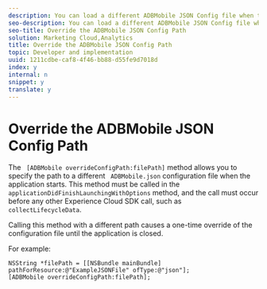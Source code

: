 ```yaml
---
description: You can load a different ADBMobile JSON Config file when the application starts.
seo-description: You can load a different ADBMobile JSON Config file when the application starts.
seo-title: Override the ADBMobile JSON Config Path
solution: Marketing Cloud,Analytics
title: Override the ADBMobile JSON Config Path
topic: Developer and implementation
uuid: 1211cdbe-caf8-4f46-bb88-d55fe9d7018d
index: y
internal: n
snippet: y
translate: y
---
```


# Override the ADBMobile JSON Config Path

The ` [ADBMobile overrideConfigPath:filePath]` method allows you to specify the path to a different ` ADBMobile.json` configuration file when the application starts. This method must be called in the ` applicationDidFinishLaunchingWithOptions` method, and the call must occur before any other Experience Cloud SDK call, such as ` collectLifecycleData`. 

Calling this method with a different path causes a one-time override of the configuration file until the application is closed. 

For example: 

```
NSString *filePath = [[NSBundle mainBundle] pathForResource:@"ExampleJSONFile" ofType:@"json"]; 
[ADBMobile overrideConfigPath:filePath];
```
